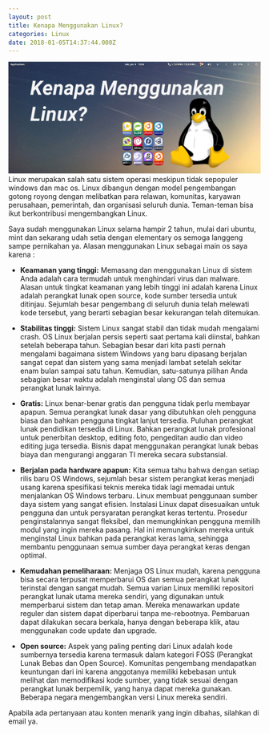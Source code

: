 ```yaml
---
layout: post
title: Kenapa Menggunakan Linux?
categories: Linux
date: 2018-01-05T14:37:44.000Z
---
```

<img src="/images/fulls/1.png" class="fit image">
Linux merupakan salah satu sistem operasi meskipun tidak sepopuler windows dan mac os. Linux dibangun dengan model pengembangan gotong royong dengan melibatkan para relawan, komunitas, karyawan perusahaan, pemerintah, dan organisasi seluruh dunia. Teman-teman bisa ikut berkontribusi mengembangkan Linux.

Saya sudah menggunakan Linux selama hampir 2 tahun, mulai dari ubuntu, mint dan sekarang udah setia dengan elementary os semoga langgeng sampe pernikahan ya. Alasan menggunakan Linux sebagai main os saya karena :

- <strong>Keamanan yang tinggi:</strong>
Memasang dan menggunakan Linux di sistem Anda adalah cara termudah untuk menghindari virus dan malware. Alasan untuk tingkat keamanan yang lebih tinggi ini adalah karena Linux adalah perangkat lunak open source, kode sumber tersedia untuk ditinjau. Sejumlah besar pengembang di seluruh dunia telah melewati kode tersebut, yang berarti sebagian besar kekurangan telah ditemukan.

- <strong>Stabilitas tinggi:</strong>
Sistem Linux sangat stabil dan tidak mudah mengalami crash. OS Linux berjalan persis seperti saat pertama kali diinstal, bahkan setelah beberapa tahun. Sebagian besar dari kita pasti pernah mengalami bagaimana sistem Windows yang baru dipasang berjalan sangat cepat dan sistem yang sama menjadi lambat setelah sekitar enam bulan sampai satu tahun. Kemudian, satu-satunya pilihan Anda sebagian besar waktu adalah menginstal ulang OS dan semua perangkat lunak lainnya.

- <strong>Gratis:</strong>
Linux benar-benar gratis dan pengguna tidak perlu membayar apapun. Semua perangkat lunak dasar yang dibutuhkan oleh pengguna biasa dan bahkan pengguna tingkat lanjut tersedia. Puluhan perangkat lunak pendidikan tersedia di Linux. Bahkan perangkat lunak profesional untuk penerbitan desktop, editing foto, pengeditan audio dan video editing juga tersedia. Bisnis dapat menggunakan perangkat lunak bebas biaya dan mengurangi anggaran TI mereka secara substansial.

- <strong>Berjalan pada hardware apapun:</strong>
Kita semua tahu bahwa dengan setiap rilis baru OS Windows, sejumlah besar sistem perangkat keras menjadi usang karena spesifikasi teknis mereka tidak lagi memadai untuk menjalankan OS Windows terbaru. Linux membuat penggunaan sumber daya sistem yang sangat efisien. Instalasi Linux dapat disesuaikan untuk pengguna dan untuk persyaratan perangkat keras tertentu. Prosedur penginstalannya sangat fleksibel, dan memungkinkan pengguna memilih modul yang ingin mereka pasang. Hal ini memungkinkan mereka untuk menginstal Linux bahkan pada perangkat keras lama, sehingga membantu penggunaan semua sumber daya perangkat keras dengan optimal.

- <strong>Kemudahan pemeliharaan:</strong>
Menjaga OS Linux mudah, karena pengguna bisa secara terpusat memperbarui OS dan semua perangkat lunak terinstal dengan sangat mudah. Semua varian Linux memiliki repositori perangkat lunak utama mereka sendiri, yang digunakan untuk memperbarui sistem dan tetap aman. Mereka menawarkan update reguler dan sistem dapat diperbarui tanpa me-rebootnya. Pembaruan dapat dilakukan secara berkala, hanya dengan beberapa klik, atau menggunakan code update dan upgrade.


- <strong>Open source:</strong>
Aspek yang paling penting dari Linux adalah kode sumbernya tersedia karena termasuk dalam kategori FOSS (Perangkat Lunak Bebas dan Open Source). Komunitas pengembang mendapatkan keuntungan dari ini karena anggotanya memiliki kebebasan untuk melihat dan memodifikasi kode sumber, yang tidak sesuai dengan perangkat lunak berpemilik, yang hanya dapat mereka gunakan. Beberapa negara mengembangkan versi Linux mereka sendiri.


Apabila ada pertanyaan atau konten menarik yang ingin dibahas, silahkan di email ya. 